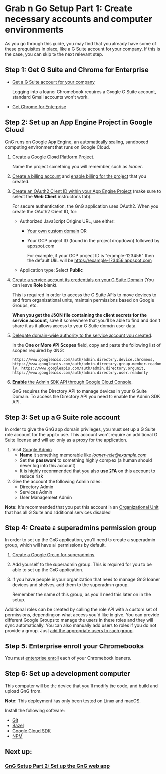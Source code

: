 # Grab n Go Setup Part 1: Create necessary accounts and computer environments


As you go through this guide, you may find that you already have some of these
prequisites in place, like a G Suite account for your company. If this is the
case, you can skip to the next relevant step.



## Step 1: Get G Suite and Chrome for Enterprise

+   [Get a G Suite account for your company](https://gsuite.google.com/intl/en_in/setup-hub/)

    Logging into a loaner Chromebook requires a Google G Suite account, standard
    Gmail accounts won't work.

+   [Get Chrome for Enterprise](https://cloud.google.com/chrome-enterprise/)

## Step 2: Set up an App Engine Project in Google Cloud

GnG runs on Google App Engine, an automatically scaling, sandboxed computing
environment that runs on Google Cloud.

1.  [Create a Google Cloud Platform Project](https://cloud.google.com/resource-manager/docs/creating-managing-projects).

    Name the project something you will remember, such as *loaner*.

1.  [Create a billing account](https://cloud.google.com/billing/docs/how-to/manage-billing-account)
    and
    [enable billing for the project](https://cloud.google.com/billing/docs/how-to/modify-project)
    that you created.

1.  [Create an OAuth2 Client ID within your App Engine Project](https://cloud.google.com/endpoints/docs/frameworks/python/creating-client-ids#Creating_OAuth_20_client_IDs)
    (make sure to select the **Web Client** instructons tab).

    For secure authentication, the GnG application uses OAuth2. When you create
    the OAuth2 Client ID, for:

    +   Authorized JavaScript Origins URL, use either:

        +   [Your own custom domain](https://cloud.google.com/appengine/docs/standard/python/mapping-custom-domains)
            OR

        +   Your GCP project ID (found in the project dropdown) followed by
            appspot.com

            For example, if your GCP project ID is "example-123456" then the
            default URL will be https://example-123456.appspot.com

    +   Application type: Select **Public**

1.  [Create a service account its credentials on your G Suite Domain](https://developers.google.com/admin-sdk/directory/v1/guides/delegation)
    (You can leave **Role** blank).

    This is required in order to access the G Suite APIs to move devices to and
    from organizational units, maintain permissions based on Google Groups, etc.

    **When you get the JSON file containing the client secrets for the service
    account,** save it somewhere that you'll be able to find and don't share it
    as it allows access to your G Suite domain user data.

1.  [Delegate domain-wide authority to the service account you created](https://developers.google.com/admin-sdk/directory/v1/guides/delegation).

    In the **One or More API Scopes** field, copy and paste the following list
    of scopes required by GNG:

    `https://www.googleapis.com/auth/admin.directory.device.chromeos,
    https://www.googleapis.com/auth/admin.directory.group.member.readonly,
    https://www.googleapis.com/auth/admin.directory.orgunit,
    https://www.googleapis.com/auth/admin.directory.user.readonly`

1.  [**Enable** the Admin SDK API through Google Cloud Console](https://console.developers.google.com/apis/api/admin.googleapis.com/overview).

    GnG requires the Directory API to manage devices in your G Suite Domain. To
    access the Directory API you need to enable the Admin SDK API.

## Step 3: Set up a G Suite role account

In order to give the GnG app domain privileges, you must set up a G Suite role
account for the app to use. This account won't require an additional G Suite
license and will act only as a proxy for the application.

1.  Visit [Google Admin](https://admin.google.com/)
    +   **Name** it something memorable like *loaner-role@example.com*
    +   Set the **password** to something highly complex (a human should never
        log into this account)
    +   It is highly recommended that you also **use 2FA** on this account to
        reduce risk
2.  Give the account the following Admin roles:
    +   Directory Admin
    +   Services Admin
    +   User Management Admin

**Note:** It's recommended that you put this account in an
[Organizational Unit](https://en.wikipedia.org/wiki/Organizational_unit_\(computing\))
that has all G Suite and additional services disabled.

## Step 4: Create a superadmins permission group

In order to set up the GnG application, you'll need to create a superadmin
group, which will have all permissions by default.

1.  [Create a Google Group for superadmins](https://support.google.com/groups/answer/2464926?hl=en).
1.  Add yourself to the superadmin group. This is required for you to be able to
    set up the GnG application.
1.  If you have people in your organization that need to manage GnG loaner
    devices and shelves, add them to the superadmin group.

    Remember the name of this group, as you'll need this later on in the setup.

Additional roles can be created by calling the role API with a custom set of
permissions, depending on what access you'd like to give. You can provide
different Google Groups to manage the users in these roles and they will sync
automatically. You can also manually add users to roles if you do not provide a
group. Just
[add the appropriate users to each group](https://support.google.com/groups/answer/2465464?hl=en&ref_topic=2458761).

## Step 5: Enterprise enroll your Chromebooks

You must
[enterprise enroll](https://support.google.com/chrome/a/answer/1360534?hl=en)
each of your Chromebook loaners.

## Step 6: Set up a development computer

This computer will be the device that you'll modify the code, and build and
upload GnG from.

**Note:** This deployment has only been tested on Linux and macOS.

Install the following software:

+   [Git](https://git-scm.com/downloads)
+   [Bazel](https://docs.bazel.build/versions/master/install.html)
+   [Google Cloud SDK](https://cloud.google.com/sdk/)
+   [NPM](https://www.npmjs.com/get-npm)

## Next up:

### [GnG Setup Part 2: Set up the GnG web app](gngsetup_part2.md)
